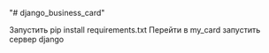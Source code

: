 "# django_business_card" 


Запустить pip install requirements.txt
Перейти в my_card
запустить сервер django